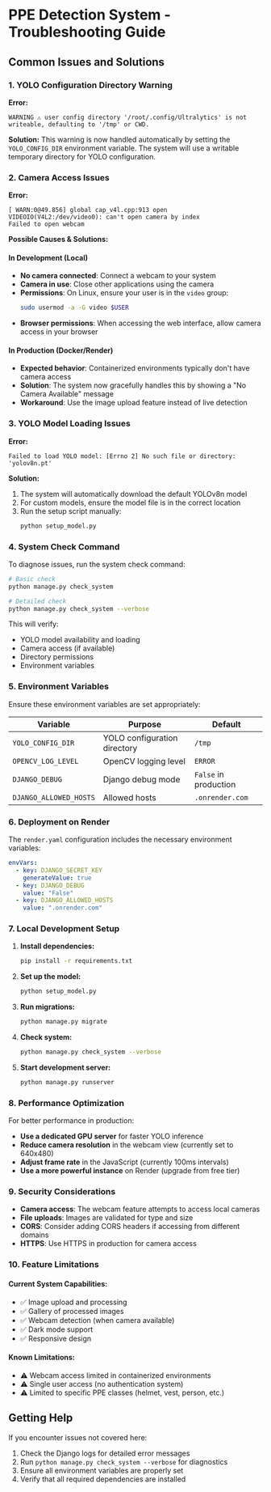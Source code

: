 # PPE Detection System - Troubleshooting Guide

## Common Issues and Solutions

### 1. YOLO Configuration Directory Warning

**Error:** 
```
WARNING ⚠️ user config directory '/root/.config/Ultralytics' is not writeable, defaulting to '/tmp' or CWD.
```

**Solution:**
This warning is now handled automatically by setting the `YOLO_CONFIG_DIR` environment variable. The system will use a writable temporary directory for YOLO configuration.

### 2. Camera Access Issues

**Error:**
```
[ WARN:0@49.856] global cap_v4l.cpp:913 open VIDEOIO(V4L2:/dev/video0): can't open camera by index
Failed to open webcam
```

**Possible Causes & Solutions:**

#### In Development (Local)
- **No camera connected**: Connect a webcam to your system
- **Camera in use**: Close other applications using the camera
- **Permissions**: On Linux, ensure your user is in the `video` group:
  ```bash
  sudo usermod -a -G video $USER
  ```
- **Browser permissions**: When accessing the web interface, allow camera access in your browser

#### In Production (Docker/Render)
- **Expected behavior**: Containerized environments typically don't have camera access
- **Solution**: The system now gracefully handles this by showing a "No Camera Available" message
- **Workaround**: Use the image upload feature instead of live detection

### 3. YOLO Model Loading Issues

**Error:**
```
Failed to load YOLO model: [Errno 2] No such file or directory: 'yolov8n.pt'
```

**Solution:**
1. The system will automatically download the default YOLOv8n model
2. For custom models, ensure the model file is in the correct location
3. Run the setup script manually:
   ```bash
   python setup_model.py
   ```

### 4. System Check Command

To diagnose issues, run the system check command:

```bash
# Basic check
python manage.py check_system

# Detailed check
python manage.py check_system --verbose
```

This will verify:
- YOLO model availability and loading
- Camera access (if available)
- Directory permissions
- Environment variables

### 5. Environment Variables

Ensure these environment variables are set appropriately:

| Variable | Purpose | Default |
|----------|---------|---------|
| `YOLO_CONFIG_DIR` | YOLO configuration directory | `/tmp` |
| `OPENCV_LOG_LEVEL` | OpenCV logging level | `ERROR` |
| `DJANGO_DEBUG` | Django debug mode | `False` in production |
| `DJANGO_ALLOWED_HOSTS` | Allowed hosts | `.onrender.com` |

### 6. Deployment on Render

The `render.yaml` configuration includes the necessary environment variables:

```yaml
envVars:
  - key: DJANGO_SECRET_KEY
    generateValue: true
  - key: DJANGO_DEBUG
    value: "False"
  - key: DJANGO_ALLOWED_HOSTS
    value: ".onrender.com"
```

### 7. Local Development Setup

1. **Install dependencies:**
   ```bash
   pip install -r requirements.txt
   ```

2. **Set up the model:**
   ```bash
   python setup_model.py
   ```

3. **Run migrations:**
   ```bash
   python manage.py migrate
   ```

4. **Check system:**
   ```bash
   python manage.py check_system --verbose
   ```

5. **Start development server:**
   ```bash
   python manage.py runserver
   ```

### 8. Performance Optimization

For better performance in production:

- **Use a dedicated GPU server** for faster YOLO inference
- **Reduce camera resolution** in the webcam view (currently set to 640x480)
- **Adjust frame rate** in the JavaScript (currently 100ms intervals)
- **Use a more powerful instance** on Render (upgrade from free tier)

### 9. Security Considerations

- **Camera access**: The webcam feature attempts to access local cameras
- **File uploads**: Images are validated for type and size
- **CORS**: Consider adding CORS headers if accessing from different domains
- **HTTPS**: Use HTTPS in production for camera access

### 10. Feature Limitations

#### Current System Capabilities:
- ✅ Image upload and processing
- ✅ Gallery of processed images
- ✅ Webcam detection (when camera available)
- ✅ Dark mode support
- ✅ Responsive design

#### Known Limitations:
- ⚠️ Webcam access limited in containerized environments
- ⚠️ Single user access (no authentication system)
- ⚠️ Limited to specific PPE classes (helmet, vest, person, etc.)

## Getting Help

If you encounter issues not covered here:

1. Check the Django logs for detailed error messages
2. Run `python manage.py check_system --verbose` for diagnostics
3. Ensure all environment variables are properly set
4. Verify that all required dependencies are installed
